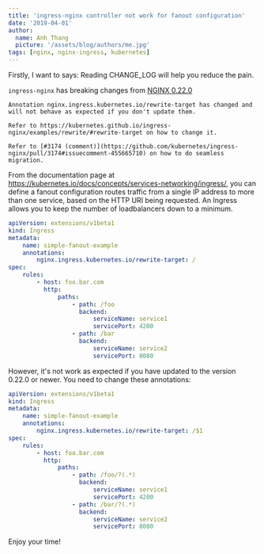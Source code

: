 ```yaml
---
title: 'ingress-nginx controller not work for fanout configuration'
date: '2019-04-01'
author:
  name: Anh Thang
  picture: '/assets/blog/authors/me.jpg'
tags: [nginx, nginx-ingress, kubernetes]
---
```


Firstly, I want to says: Reading CHANGE_LOG will help you reduce the pain.

`ingress-nginx` has breaking changes from [NGINX 0.22.0](https://github.com/kubernetes/ingress-nginx/releases/tag/nginx-0.22.0)

```
Annotation nginx.ingress.kubernetes.io/rewrite-target has changed and will not behave as expected if you don't update them.

Refer to https://kubernetes.github.io/ingress-nginx/examples/rewrite/#rewrite-target on how to change it.

Refer to [#3174 (comment)](https://github.com/kubernetes/ingress-nginx/pull/3174#issuecomment-455665710) on how to do seamless migration.
```

From the documentation page at https://kubernetes.io/docs/concepts/services-networking/ingress/, you can define a fanout configuration routes traffic from a single IP address to more than one service, based on the HTTP URI being requested. An Ingress allows you to keep the number of loadbalancers down to a minimum.

```yml
apiVersion: extensions/v1beta1
kind: Ingress
metadata:
    name: simple-fanout-example
    annotations:
        nginx.ingress.kubernetes.io/rewrite-target: /
spec:
    rules:
        - host: foo.bar.com
          http:
              paths:
                  - path: /foo
                    backend:
                        serviceName: service1
                        servicePort: 4200
                  - path: /bar
                    backend:
                        serviceName: service2
                        servicePort: 8080
```

However, it's not work as expected if you have updated to the version 0.22.0 or newer. You need to change these annotations:

```yml
apiVersion: extensions/v1beta1
kind: Ingress
metadata:
    name: simple-fanout-example
    annotations:
        nginx.ingress.kubernetes.io/rewrite-target: /$1
spec:
    rules:
        - host: foo.bar.com
          http:
              paths:
                  - path: /foo/?(.*)
                    backend:
                        serviceName: service1
                        servicePort: 4200
                  - path: /bar/?(.*)
                    backend:
                        serviceName: service2
                        servicePort: 8080
```

Enjoy your time!

